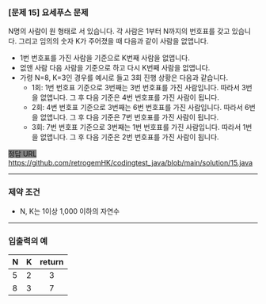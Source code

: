 ### [문제 15] 요세푸스 문제

N명의 사람이 원 형태로 서 있습니다. 각 사람은 1부터 N까지의 번호표를 갖고 있습니다. 그리고 임의의 숫자 K가 주어졌을 때 다음과 같이 사람을 없앱니다.

- 1번 번호표를 가진 사람을 기준으로 K번째 사람을 없앱니다.
- 없앤 사람 다음 사람을 기준으로 하고 다시 K번째 사람을 없앱니다.
- 가령 N=8, K=3인 경우를 예시로 들고 3회 진행 상황은 다음과 같습니다.
    + 1회: 1번 번호표 기준으로 3번째는 3번 번호표를 가진 사람입니다. 따라서 3번을 없앱니다. 그 후 다음 기준은 4번 번호표를 가진 사람이 됩니다.
    + 2회: 4번 번호표 기준으로 3번째는 6번 번호표를 가진 사람입니다. 따라서 6번을 없앱니다. 그 후 다음 기준은 7번 번호표를 가진 사람이 됩니다.
    + 3회: 7번 번호표 기준으로 3번째는 1번 번호표를 가진 사람입니다. 따라서 1번을 없앱니다. 그 후 다음 기준은 2번 번호표를 가진 사람이 됩니다.

<span style="background-color: gray">정답 URL</span> https://github.com/retrogemHK/codingtest_java/blob/main/solution/15.java

---
### 제약 조건
- N, K는 1이상 1,000 이하의 자연수

---
### 입출력의 예
| N | K | return |
|---|---|:------:|
| 5 | 2 |   3    |
| 8 | 3 |   7    |
